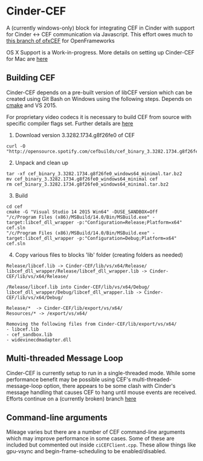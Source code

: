 # Cinder-CEF

A (currently windows-only) block for integrating CEF in Cinder with support for Cinder <-> CEF communication via Javascript.
This effort owes much to [this branch of ofxCEF](https://github.com/michaelbaisch/ofxCef/tree/make_it_work) for OpenFrameworks

OS X Support is a Work-in-progress. More details on setting up Cinder-CEF for Mac are [here](osx_notes.md)

## Building CEF

Cinder-CEF depends on a pre-built version of libCEF version which can be created using Git Bash on Windows using the following steps.
Depends on [cmake](https://cmake.org/download/) and VS 2015.

For proprietary video codecs it is necessary to build CEF from source with specific compiler flags set. Further details are [here](proprietary_codec_support.md)

1. Download version 3.3282.1734.g8f26fe0 of CEF

```
curl -O "http://opensource.spotify.com/cefbuilds/cef_binary_3.3282.1734.g8f26fe0_windows64_minimal.tar.bz2"
```

2. Unpack and clean up

```
tar -xf cef_binary_3.3282.1734.g8f26fe0_windows64_minimal.tar.bz2
mv cef_binary_3.3282.1734.g8f26fe0_windows64_minimal cef
rm cef_binary_3.3282.1734.g8f26fe0_windows64_minimal.tar.bz2
```

3. Build

```
cd cef
cmake -G "Visual Studio 14 2015 Win64" -DUSE_SANDBOX=Off
"/c/Program Files (x86)/MSBuild/14.0/Bin/MSBuild.exe" -target:libcef_dll_wrapper -p:"Configuration=Release;Platform=x64" cef.sln
"/c/Program Files (x86)/MSBuild/14.0/Bin/MSBuild.exe" -target:libcef_dll_wrapper -p:"Configuration=Debug;Platform=x64" cef.sln
```

4. Copy various files to blocks 'lib' folder (creating folders as needed)
```
Release/libcef.lib -> Cinder-CEF/lib/vs/x64/Release/
libcef_dll_wrapper/Release/libcef_dll_wrapper.lib -> Cinder-CEF/lib/vs/x64/Release/

/Release/libcef.lib into Cinder-CEF/lib/vs/x64/Debug/
libcef_dll_wrapper/Debug/libcef_dll_wrapper.lib -> Cinder-CEF/lib/vs/x64/Debug/

Release/*  -> Cinder-CEF/lib/export/vs/x64/
Resources/* -> /export/vs/x64/

Removing the following files from Cinder-CEF/lib/export/vs/x64/    
- libcef.lib
- cef_sandbox.lib
- widevinecdmadapter.dll
```

## Multi-threaded Message Loop

Cinder-CEF is currently setup to run in a single-threaded mode. While some performance benefit may be possible using CEF's multi-threaded-message-loop option, there appears to be some clash with Cinder's message handling that causes CEF to hang until mouse events are received. Efforts continue on a (currently broken) branch [here](https://github.com/codeoncanvas/Cinder-CEF/tree/multithreaded)

## Command-line arguments

Mileage varies but there are a number of CEF command-line arguments which may improve performance in some cases. Some of these are included but commented out inside `ciCEFClient.cpp`. These allow things like gpu-vsync and begin-frame-scheduling to be enabled/disabled.
